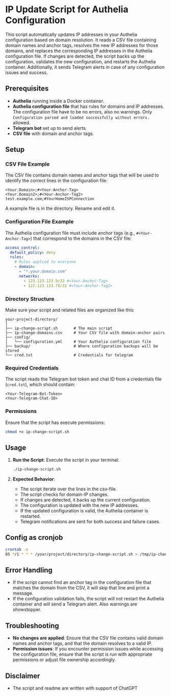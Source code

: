# IP Update Script for Authelia Configuration

This script automatically updates IP addresses in your Authelia configuration based on domain resolution. It reads a CSV file containing domain names and anchor tags, resolves the new IP addresses for those domains, and replaces the corresponding IP addresses in the Authelia configuration file. If changes are detected, the script backs up the configuration, validates the new configuration, and restarts the Authelia container. Additionally, it sends Telegram alerts in case of any configuration issues and success.

## Prerequisites

- **Authelia** running inside a Docker container.
- **Authelia configuration file** that has rules for domains and IP addresses.
  The configuration file have to be no errors, also no warnings. Only `Configuration parsed and loaded successfully without errors.` allowed.
- **Telegram bot** set up to send alerts.
- **CSV file** with domain and anchor tags.

## Setup

### CSV File Example
The CSV file contains domain names and anchor tags that will be used to identify the correct lines in the configuration file:

```csv
<Your.Domain>;#<Your-Anchor-Tag>
<Your.Domain2>;#<Your-Anchor-Tag2>
test.example.com;#YourHomeISPConnection
```

A example file is in the directory. Rename and edit it.

### Configuration File Example
The Authelia configuration file must include anchor tags (e.g., `#<Your-Anchor-Tag>`) that correspond to the domains in the CSV file:

```yaml
access_control:
  default_policy: deny
  rules:
    # Rules applied to everyone
    - domain:
      - "*.your.domain.com"
      networks:
        - 123.123.123.9/32 #<Your-Anchor-Tag>
        - 122.123.123.78/32 #<Your-Anchor-Tag2>
```

### Directory Structure
Make sure your script and related files are organized like this:

```
your-project-directory/
│
├── ip-change-script.sh       # The main script
├── ip-change-domains.csv     # Your CSV file with domain-anchor pairs
├── config/
│   └── configuration.yml     # Your Authelia configuration file
├── backup/                   # Where configuration backups will be stored
└── cred.txt                  # Credentials for telegram
```

### Required Credentials
The script reads the Telegram bot token and chat ID from a credentials file (`cred.txt`), which should contain:

```
<Your-Telegram-Bot-Token>
<Your-Telegram-Chat-ID>
```

### Permissions
Ensure that the script has execute permissions:
```bash
chmod +x ip-change-script.sh
```

## Usage

1. **Run the Script**:
   Execute the script in your terminal:
   ```bash
   ./ip-change-script.sh
   ```

2. **Expected Behavior**:
   - The script iterate over the lines in the csv-file.
   - The script checks for domain-IP changes.
   - If changes are detected, it backs up the current configuration.
   - The configuration is updated with the new IP addresses.
   - If the updated configuration is valid, the Authelia container is restarted.
   - Telegram notifications are sent for both success and failure cases.
   
## Config as cronjob

```bash
crontab -e
05 */1 * * * /your/project/directory/ip-change-script.sh > /tmp/ip-change.log 2>&1 &
```

## Error Handling

- If the script cannot find an anchor tag in the configuration file that matches the domain from the CSV, it will skip that line and print a message.
- If the configuration validation fails, the script will not restart the Authelia container and will send a Telegram alert. Also warnings are showstopper.

## Troubleshooting

- **No changes are applied**: Ensure that the CSV file contains valid domain names and anchor tags, and that the domain resolves to a valid IP.
- **Permission issues**: If you encounter permission issues while accessing the configuration file, ensure that the script is run with appropriate permissions or adjust file ownership accordingly.

## Disclaimer  

- The script and readme are written with support of ChatGPT
